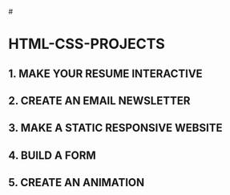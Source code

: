 #<h1> HTML-CSS-PROJECTS</h1>

<h2>1. MAKE YOUR RESUME INTERACTIVE</h2>

<h2>2. CREATE AN EMAIL NEWSLETTER</h2>

<h2>3. MAKE A STATIC RESPONSIVE WEBSITE</h2>

<h2>4. BUILD A FORM</h2>

<h2>5. CREATE AN ANIMATION</h2>
